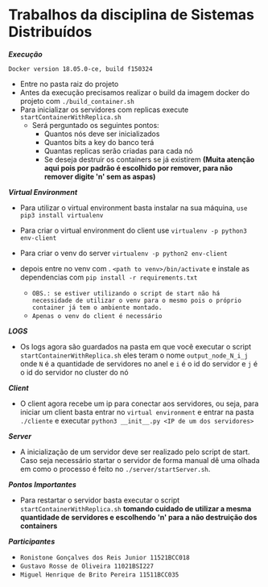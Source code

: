 # Trabalhos da disciplina de Sistemas Distribuídos


***Execução***

`Docker version 18.05.0-ce, build f150324`

- Entre no pasta raiz do projeto
- Antes da execução precisamos realizar o build da imagem docker do projeto com `./build_container.sh`
- Para inicializar os servidores com replicas execute `startContainerWithReplica.sh`
    - Será perguntado os seguintes pontos:
        - Quantos nós deve ser inicializados
        - Quantos bits a key do banco terá
        - Quantas replicas serão criadas para cada nó
        - Se deseja destruir os containers se já existirem **(Muita atenção aqui pois por padrão é escolhido por remover, para não remover digite 'n' sem as aspas)**

***Virtual Environment***

- Para utilizar o virtual environment basta instalar na sua máquina, `use pip3 install virtualenv`
- Para criar o virtual environment do client use `virtualenv -p python3 env-client` 
- Para criar o venv do server `virtualenv -p python2 env-client`
- depois entre no venv com . `<path to venv>/bin/activate` e instale as dependencias com `pip install -r requirements.txt`

    - `OBS.: se estiver utilizando o script de start não há necessidade de utilizar o venv para o mesmo pois o próprio container já tem o ambiente montado.`
    - `Apenas o venv do client é necessário`

***LOGS***

- Os logs agora são guardados na pasta em que vocẽ executar o script `startContainerWithReplica.sh` eles teram o nome `output_node_N_i_j` onde `N` é a quantidade de servidores no anel e `i` é o id do servidor e `j` é o id do servidor no cluster do nó

***Client***
- O client agora recebe um ip para conectar aos servidores, ou seja, para iniciar um client basta entrar no `virtual environment` e entrar na pasta `./cliente` e executar `python3 __init__.py <IP de um dos servidores>`

***Server***
- A inicialização de um servidor deve ser realizado pelo script de start. Caso seja necessário startar o servidor de forma manual dê uma olhada em como o processo é feito no `./server/startServer.sh`.

***Pontos Importantes***

- Para restartar o servidor basta executar o script `startContainerWithReplica.sh` **tomando cuidado de utilizar a mesma quantidade de servidores e escolhendo 'n' para a não destruição dos containers**


***Participantes***

- `Ronistone Gonçalves dos Reis Junior 11521BCC018`  
- `Gustavo Rosse de Oliveira 11021BSI227`  
- `Miguel Henrique de Brito Pereira 11511BCC035`
